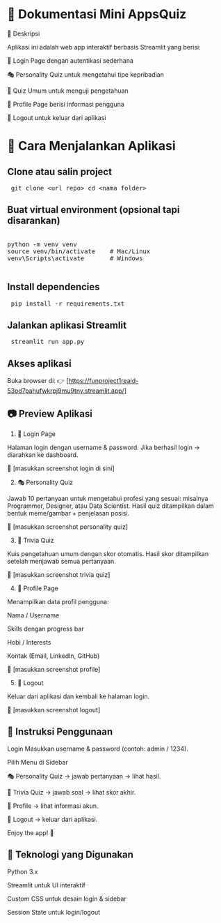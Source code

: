 # 📘 Dokumentasi Mini AppsQuiz 
📝 Deskripsi

Aplikasi ini adalah web app interaktif berbasis Streamlit yang berisi:

🔑 Login Page dengan autentikasi sederhana

🎭 Personality Quiz untuk mengetahui tipe kepribadian

🧠 Quiz Umum untuk menguji pengetahuan

👤 Profile Page berisi informasi pengguna

🚪 Logout untuk keluar dari aplikasi

# 🚀 Cara Menjalankan Aplikasi

## Clone atau salin project ##

<pre> git clone &lt;url_repo&gt; cd &lt;nama_folder&gt;  </pre>


## Buat virtual environment (opsional tapi disarankan) ##

<pre> 
python -m venv venv
source venv/bin/activate    # Mac/Linux
venv\Scripts\activate       # Windows
 </pre>

## Install dependencies ##

<pre> pip install -r requirements.txt  </pre>


## Jalankan aplikasi Streamlit ##

<pre> streamlit run app.py  </pre>


## Akses aplikasi ##
Buka browser di:
👉 [https://funproject1reaid-53od7pahufwkrpj9mu9tny.streamlit.app/]


## 📷 Preview Aplikasi ##
1. 🔑 Login Page

Halaman login dengan username & password.
Jika berhasil login → diarahkan ke dashboard.

📸 [masukkan screenshot login di sini]

2. 🎭 Personality Quiz

Jawab 10 pertanyaan untuk mengetahui profesi yang sesuai:
misalnya Programmer, Designer, atau Data Scientist.
Hasil quiz ditampilkan dalam bentuk meme/gambar + penjelasan posisi.

📸 [masukkan screenshot personality quiz]

3. 🧠 Trivia Quiz

Kuis pengetahuan umum dengan skor otomatis.
Hasil skor ditampilkan setelah menjawab semua pertanyaan.

📸 [masukkan screenshot trivia quiz]

4. 👤 Profile Page

Menampilkan data profil pengguna:

Nama / Username

Skills dengan progress bar

Hobi / Interests

Kontak (Email, LinkedIn, GitHub)

📸 [masukkan screenshot profile]

5. 🚪 Logout

Keluar dari aplikasi dan kembali ke halaman login.

📸 [masukkan screenshot logout]

## 📖 Instruksi Penggunaan ##

Login
Masukkan username & password (contoh: admin / 1234).

Pilih Menu di Sidebar

🎭 Personality Quiz → jawab pertanyaan → lihat hasil.

🧠 Trivia Quiz → jawab soal → lihat skor akhir.

👤 Profile → lihat informasi akun.

🚪 Logout → keluar dari aplikasi.

Enjoy the app! 🎉

## 🔧 Teknologi yang Digunakan ## 

Python 3.x

Streamlit untuk UI interaktif

Custom CSS untuk desain login & sidebar

Session State untuk login/logout
